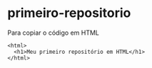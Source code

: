 # primeiro-repositorio

Para copiar o código em HTML
```
<html>
  <h1>Meu primeiro repositório em HTML</h1>
</html>
``` 
